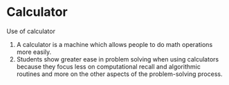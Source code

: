 # Calculator
Use of calculator
1. A calculator is a machine which allows people to do math operations more easily.
2. Students show greater ease in problem solving when using calculators because they focus less on computational recall and algorithmic routines and more on the other aspects of the problem-solving process.
   
